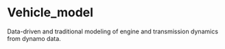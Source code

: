 # Vehicle_model
Data-driven and traditional modeling of engine and transmission dynamics from dynamo data.
